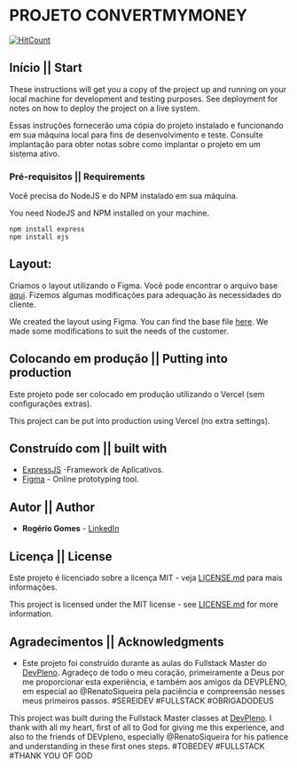 # PROJETO CONVERTMYMONEY

[![HitCount](https://hits.dwyl.com/rogeriogomes2009/convertmymoney.svg)](https://hits.dwyl.com/rogeriogomes2009/convertmymoney)

## Início || Start

These instructions will get you a copy of the project up and running on your local machine for development and testing purposes. See deployment for notes on how to deploy the project on a live system.

Essas instruções fornecerão uma cópia do projeto instalado e funcionando em sua máquina local para fins de desenvolvimento e teste. Consulte implantação para obter notas sobre como implantar o projeto em um sistema ativo.

### Pré-requisitos || Requirements

Você precisa do NodeJS e do NPM instalado em sua máquina.

You need NodeJS and NPM installed on your machine.

```
npm install express
npm install ejs
```

## Layout:

Criamos o layout utilizando o Figma. Você pode encontrar o arquivo base [aqui](https://www.figma.com/file/b7YuU6G3duc84rUoLx116o/ConvertMyMoney). Fizemos algumas modificações para adequação às necessidades
do cliente.

We created the layout using Figma. You can find the base file [here](https://www.figma.com/file/b7YuU6G3duc84rUoLx116o/ConvertMyMoney). We made some modifications to suit the needs of the customer.

## Colocando em produção || Putting into production

Este projeto pode ser colocado em produção utilizando o Vercel (sem configurações extras).

This project can be put into production using Vercel (no extra settings).

## Construído com || built with

* [ExpressJS](https://expressjs.com/) -Framework de Aplicativos.
* [Figma](https://figma.com/) - Online prototyping tool.

## Autor || Author

* **Rogério Gomes** - [LinkedIn](https://www.linkedin.com/in/rogeriogomes2009)


## Licença || License

Este projeto é licenciado sobre a licença MIT - veja [LICENSE.md](LICENSE.md) para mais informações.

This project is licensed under the MIT license - see [LICENSE.md](LICENSE.md) for more information.

## Agradecimentos || Acknowledgments

* Este projeto foi construído durante as aulas do Fullstack Master do [DevPleno](https://devpleno.com).
Agradeço de todo o meu coração, primeiramente a Deus por me proporcionar esta experiência, e também aos amigos da DEVPLENO, em especial ao @RenatoSiqueira pela paciência e compreensão 
nesses meus primeiros passos. 
#SEREIDEV #FULLSTACK #OBRIGADODEUS

This project was built during the Fullstack Master classes at [DevPleno](https://devpleno.com).
I thank with all my heart, first of all to God for giving me this experience, and also to the
friends of DEVpleno, especially @RenatoSiqueira for his patience and understanding in these first ones steps. 
#TOBEDEV #FULLSTACK #THANK YOU OF GOD